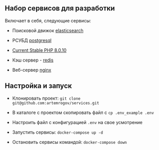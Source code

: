 ## Набор сервисов для разработки

Включает в себя, следующие сервисы:

- Поисковой движок [elasticsearch](https://www.elastic.co/elasticsearch/)

- РСУБД [postgresql](https://www.postgresql.org/download/)

- [Current Stable PHP 8.0.10](https://www.php.net/downloads)

- Кэш сервер - [redis](https://redis.io/)

- Веб-сервер [nginx](https://nginx.org/ru/)

## Настройка и запуск

- Клонировать проект: ``git clone git@github.com:artemrogov/services.git``

- В каталоге с проектом скопировать файл с ``cp .env_example .env``

- Настроить файл с конфигурацией ``.env`` на свое усмотрение

- Запустить сервисы: ``docker-compose up -d``

- Остановить сервисы командой: ``docker-compose down``



